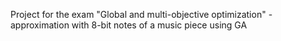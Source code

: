 Project for the exam "Global and multi-objective optimization" - approximation with 8-bit notes of a music piece using GA
